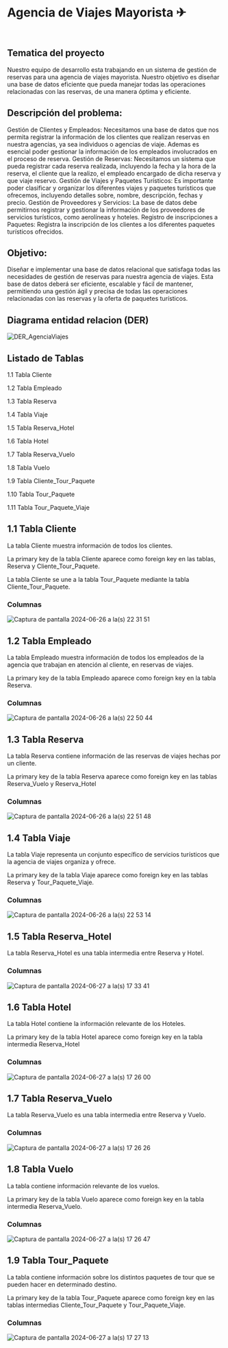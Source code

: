 # Agencia de Viajes Mayorista ✈
 <br> 
 
## Tematica del proyecto

Nuestro equipo de desarrollo esta trabajando en un sistema de gestión de reservas para una agencia de viajes mayorista. Nuestro objetivo es diseñar una base de datos eficiente que pueda manejar todas las operaciones relacionadas con las reservas, de una manera óptima y eficiente.

## Descripción del problema:

Gestión de Clientes y Empleados: Necesitamos una base de datos que nos permita registrar la información de los clientes que realizan reservas en nuestra agencias, ya sea individuos o agencias de viaje. Ademas es esencial poder gestionar la información de los empleados involucrados en el proceso de reserva.
Gestión de Reservas: Necesitamos un sistema que pueda registrar cada reserva realizada, incluyendo la fecha y la hora de la reserva, el cliente que la realizo, el empleado encargado de dicha reserva y que viaje reservo.
Gestión de Viajes y Paquetes Turísticos: Es importante poder clasificar y organizar los diferentes viajes y paquetes turísticos que ofrecemos, incluyendo detalles sobre, nombre, descripción, fechas y precio.
Gestión de Proveedores y Servicios: La base de datos debe permitirnos registrar y gestionar la información de los proveedores de servicios turísticos, como aerolíneas y hoteles.
Registro de inscripciones a Paquetes: Registra la inscripción de los clientes a los diferentes paquetes turísticos ofrecidos.

## Objetivo:
Diseñar e implementar una base de datos relacional que satisfaga todas las necesidades de gestión de reservas para nuestra agencia de viajes. Esta base de datos deberá ser eficiente, escalable y fácil de mantener, permitiendo una gestión ágil y precisa de todas las operaciones relacionadas con las reservas y la oferta de paquetes turísticos.

## Diagrama entidad relacion (DER)

![DER_AgenciaViajes](https://github.com/MartinMasde/proyecto-agencia-viajes-masdeayala/assets/132627081/2447c799-58d8-4059-af70-1332a849f285)

## Listado de Tablas

1.1 Tabla Cliente

1.2 Tabla Empleado

1.3 Tabla Reserva

1.4 Tabla Viaje

1.5 Tabla Reserva_Hotel

1.6 Tabla Hotel

1.7 Tabla Reserva_Vuelo

1.8 Tabla Vuelo

1.9 Tabla Cliente_Tour_Paquete

1.10 Tabla Tour_Paquete

1.11 Tabla Tour_Paquete_Viaje






## 1.1 Tabla Cliente

La tabla Cliente muestra información de todos los clientes.

La primary key de la tabla Cliente aparece como foreign key en las tablas, Reserva y Cliente_Tour_Paquete.

La tabla Cliente se une a la tabla Tour_Paquete mediante la tabla Cliente_Tour_Paquete.

### Columnas

![Captura de pantalla 2024-06-26 a la(s) 22 31 51](https://github.com/MartinMasde/proyecto-agencia-viajes-masdeayala/assets/132627081/86cef600-538c-40fd-afec-b669a1d250e5)


## 1.2 Tabla Empleado

La tabla Empleado muestra información de todos los empleados de la agencia que trabajan en atención al cliente, en reservas de viajes.

La primary key de la tabla Empleado aparece como foreign key en la tabla Reserva.

### Columnas

![Captura de pantalla 2024-06-26 a la(s) 22 50 44](https://github.com/MartinMasde/proyecto-agencia-viajes-masdeayala/assets/132627081/6cf17845-6e99-4fa6-96ae-34d0eb6a3d50)



## 1.3 Tabla Reserva

La tabla Reserva contiene información de las reservas de viajes hechas por un cliente.

La primary key de la tabla Reserva aparece como foreign key en las tablas Reserva_Vuelo y Reserva_Hotel

### Columnas

![Captura de pantalla 2024-06-26 a la(s) 22 51 48](https://github.com/MartinMasde/proyecto-agencia-viajes-masdeayala/assets/132627081/17062a62-a90a-4a88-a6e9-a4d893680735)



## 1.4 Tabla Viaje

La tabla Viaje representa un conjunto específico de servicios turísticos que la agencia de viajes organiza y ofrece.

La primary key de la tabla Viaje aparece como foreign key en las tablas Reserva y Tour_Paquete_Viaje.

### Columnas

![Captura de pantalla 2024-06-26 a la(s) 22 53 14](https://github.com/MartinMasde/proyecto-agencia-viajes-masdeayala/assets/132627081/eb6542ad-46bb-4532-b8f2-f13242bcc377)


## 1.5 Tabla Reserva_Hotel

La tabla Reserva_Hotel es una tabla intermedia entre Reserva y Hotel.

### Columnas

![Captura de pantalla 2024-06-27 a la(s) 17 33 41](https://github.com/MartinMasde/proyecto-agencia-viajes-masdeayala/assets/132627081/0c50fcb8-c6f3-4f91-8446-1e078f5be731)

## 1.6 Tabla Hotel

La tabla Hotel contiene la información relevante de los Hoteles.

La primary key de la tabla Hotel aparece como foreign key en la tabla intermedia Reserva_Hotel

### Columnas

![Captura de pantalla 2024-06-27 a la(s) 17 26 00](https://github.com/MartinMasde/proyecto-agencia-viajes-masdeayala/assets/132627081/c90ed26d-53f8-457a-80e0-4d9ae90f143c)

## 1.7 Tabla Reserva_Vuelo

La tabla Reserva_Vuelo es una tabla intermedia entre Reserva y Vuelo.


### Columnas

![Captura de pantalla 2024-06-27 a la(s) 17 26 26](https://github.com/MartinMasde/proyecto-agencia-viajes-masdeayala/assets/132627081/afd700da-9141-4fb0-95b1-e18f1434a2be)

## 1.8 Tabla Vuelo

La tabla contiene información relevante de los vuelos.

La primary key de la tabla Vuelo aparece como foreign key en la tabla intermedia Reserva_Vuelo.

### Columnas

![Captura de pantalla 2024-06-27 a la(s) 17 26 47](https://github.com/MartinMasde/proyecto-agencia-viajes-masdeayala/assets/132627081/207a24a1-b90e-4ef2-9950-de117a5fca1b)

## 1.9 Tabla Tour_Paquete

La tabla contiene información sobre los distintos paquetes de tour que se pueden hacer en determinado destino.

La primary key de la tabla Tour_Paquete aparece como foreign key en las tablas intermedias Cliente_Tour_Paquete y Tour_Paquete_Viaje.

### Columnas

![Captura de pantalla 2024-06-27 a la(s) 17 27 13](https://github.com/MartinMasde/proyecto-agencia-viajes-masdeayala/assets/132627081/ffc402a2-3519-4286-8978-ec6d1e9fe9d9)


















